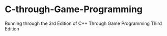 # C-through-Game-Programming
Running through the 3rd Edition of C++ Through Game Programming Third Edition

